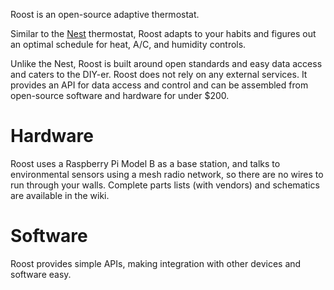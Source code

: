 Roost is an open-source adaptive thermostat.

Similar to the [Nest](http://www.nest.com/) thermostat, Roost adapts to your habits and figures out an optimal schedule for heat, A/C, and humidity controls.

Unlike the Nest, Roost is built around open standards and easy data access and caters to the DIY-er. Roost does not rely on any external services. It provides an API for data access and control and can be assembled from open-source software and hardware for under $200.

# Hardware

Roost uses a Raspberry Pi Model B as a base station, and talks to environmental sensors using a mesh radio network, so there are no wires to run through your walls. Complete parts lists (with vendors) and schematics are available in the wiki.

# Software

Roost provides simple APIs, making integration with other devices and software easy.

